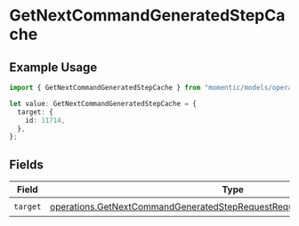# GetNextCommandGeneratedStepCache

## Example Usage

```typescript
import { GetNextCommandGeneratedStepCache } from "momentic/models/operations";

let value: GetNextCommandGeneratedStepCache = {
  target: {
    id: 11714,
  },
};
```

## Fields

| Field                                                                                                                                                                  | Type                                                                                                                                                                   | Required                                                                                                                                                               | Description                                                                                                                                                            |
| ---------------------------------------------------------------------------------------------------------------------------------------------------------------------- | ---------------------------------------------------------------------------------------------------------------------------------------------------------------------- | ---------------------------------------------------------------------------------------------------------------------------------------------------------------------- | ---------------------------------------------------------------------------------------------------------------------------------------------------------------------- |
| `target`                                                                                                                                                               | [operations.GetNextCommandGeneratedStepRequestRequestBodyLastCommandTarget](../../models/operations/getnextcommandgeneratedsteprequestrequestbodylastcommandtarget.md) | :heavy_check_mark:                                                                                                                                                     | N/A                                                                                                                                                                    |